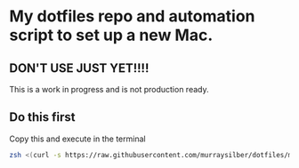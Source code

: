 # My dotfiles repo and automation script to set up a new Mac.

## DON'T USE JUST YET!!!!

This is a work in progress and is not production ready.

## Do this first

Copy this and execute in the terminal

```sh
zsh <(curl -s https://raw.githubusercontent.com/murraysilber/dotfiles/main/bootstrap.sh) --branch main

```
